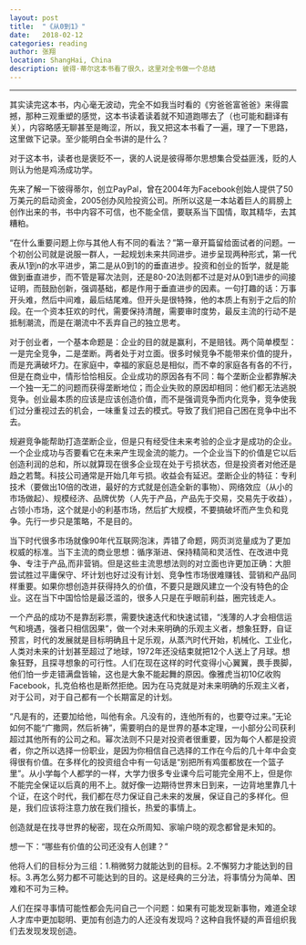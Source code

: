 ```yaml
---
layout: post
title:  "《从0到1》"
date:   2018-02-12
categories: reading
author: 张翔
location: ShangHai, China
description: 彼得·蒂尔这本书看了很久，这里对全书做一个总结
---
```

---
其实读完这本书，内心毫无波动，完全不如我当时看的《穷爸爸富爸爸》来得震撼，那种三观重塑的感觉，这本书读着读着就不知道跑哪去了（也可能和翻译有关），内容略感无聊甚至是晦涩，所以，我又把这本书看了一遍，理了一下思路，这里做下记录。至少能明白全书讲的是什么？

对于这本书，读者也是褒贬不一，褒的人说是彼得蒂尔思想集合受益匪浅，贬的人则认为他是鸡汤成功学。

先来了解一下彼得蒂尔，创立PayPal，曾在2004年为Facebook创始人提供了50万美元的启动资金，2005创办风险投资公司。所所以这是一本站着巨人的肩膀上创作出来的书，书中内容不可信，也不能全信，要联系当下国情，取其精华，去其糟粕。



“在什么重要问题上你与其他人有不同的看法？”第一章开篇留给面试者的问题。一个初创公司就是说服一群人，一起规划未来共同进步。进步呈现两种形式，第一代表从1到n的水平进步，第二是从0到1的的垂直进步。投资和创业的哲学，就是能做到垂直进步，而不管是幂次法则，还是80-20法则都不过是对从0到1进步的间接证明，而鼓励创新，强调基础，都是作用于垂直进步的因素。一句打趣的话：万事开头难，然后中间难，最后结尾难。但开头是很特殊，他的本质上有别于之后的阶段。在一个资本狂欢的时代，需要保持清醒，需要审时度势，最反主流的行动不是抵制潮流，而是在潮流中不丢弃自己的独立思考。



对于创业者，一个基本命题是：企业的目的就是赢利，不是赔钱。两个简单模型：一是完全竞争，二是垄断。两者处于对立面。很多时候竞争不能带来价值的提升，而是充满破坏力。在家庭中，幸福的家庭总是相似，而不幸的家庭各有各的不行，但是在商业中，情形恰恰相反。企业成功的原因各有不同：每个垄断企业都靠解决一个独一无二的问题而获得垄断地位；而企业失败的原因却相同：他们都无法逃脱竞争。创业最本质的应该是应该创造价值，而不是强调竞争而内化竞争，竞争使我们过分重视过去的机会，一味重复过去的模式。导致了我们把自己困在竞争中出不去。



规避竞争能帮助打造垄断企业，但是只有经受住未来考验的企业才是成功的企业。一个企业成功与否要看它在未来产生现金流的能力。一个企业当下的价值是它以后创造利润的总和，所以就算现在很多企业现在处于亏损状态，但是投资者对他还是趋之若鹜。科技公司通常是开始几年亏损。收益会有延迟。垄断企业的特征：专利技术（要做出10倍的改进，最好的方式就是创造全新的事物）、网络效应（从小的市场做起）、规模经济、品牌优势（人先于产品，产品先于交易，交易先于收益），占领小市场，这个就是小的利基市场，然后扩大规模，不要搞破坏而产生负和竞争。先行一步只是策略，不是目的。



当下时代很多市场就像90年代互联网泡沫，弄错了命题，网页浏览量成为了更加权威的标准。当下主流的商业思想：循序渐进、保持精简和灵活性、在改进中竞争、专注于产品,而非营销。但是这些主流思想法则的对立面也许更加正确：大胆尝试胜过平庸保守、坏计划也好过没有计划、竞争性市场很难赚钱、营销和产品同样重要。如果你想创造并获得持久的价值，不要只是跟风建立一个没有特色的企业。这在当下中国恰恰是最泛滥的，很多人只是在乎眼前利益，圈完钱走人。



一个产品的成功不是靠刮彩票，需要快速迭代和快速试错，“浅薄的人才会相信运气和境遇，强者只相信因果”，做一个对未来明确的乐观主义者，想象狂野，自证预言，时代的发展就是目标明确且十足乐观，从蒸汽时代开始，机械化、工业化，人类对未来的计划甚至超过了地球，1972年还没结束就把12个人送上了月球。想象狂野，且探寻想象的可行性。人们在现在这样的时代变得小心翼翼，畏手畏脚，他们怕一步走错满盘皆输，这也是大象不能起舞的原因。像雅虎当初10亿收购Facebook，扎克伯格也是断然拒绝。因为在马克就是对未来明确的乐观主义者，对于公司，对于自己都有一个长期富足的计划。



“凡是有的，还要加给他，叫他有余。凡没有的，连他所有的，也要夺过来。”无论如何不能“广撒网，然后祈祷”，需要明白的是世界的基本定理，一小部分公司获利超过其他所有的公司之和。幂次法则不只是对投资者很重要，因为每个人都是投资者，你之所以选择一份职业，是因为你相信自己选择的工作在今后的几十年中会变得很有价值。在多样化的投资组合中有一句话是“别把所有鸡蛋都放在一个篮子里”。从小学每个人都学的一样，大学力很多专业课今后可能完全用不上，但是你不能完全保证以后真的用不上。就好像一边期待世界末日到来，一边背地里靠几十个证，在这个时代，我们都在尽力保证自己未来的发展，保证自己的多样化。但是，我们应该将注意力放在我们擅长，热爱的事情上。



创造就是在找寻世界的秘密，现在众所周知、家喻户晓的观念都曾是未知的。

想一下：“哪些有价值的公司还没有人创建？”

他将人们的目标分为三组：1.稍微努力就能达到的目标。2.不懈努力才能达到的目标。3.再怎么努力都不可能达到的目的。这是经典的三分法，将事情分为简单、困难和不可为三种。

人们在探寻事情可能性都会先问自己一个问题：如果有可能发现新事物，难道全球人才库中更加聪明、更加有创造力的人还没有发现吗？这种自我怀疑的声音组织我们去发现发现创造。